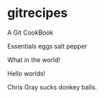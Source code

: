 # gitrecipes
A Git CookBook

Essentials
eggs
salt
pepper

<p>What in the world!</p>


Hello worlds!

<p>Chris Gray sucks donkey balls.</p>